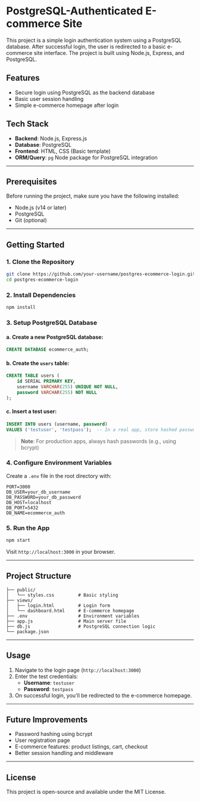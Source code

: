 # PostgreSQL-Authenticated E-commerce Site

This project is a simple login authentication system using a PostgreSQL database. After successful login, the user is redirected to a basic e-commerce site interface. The project is built using Node.js, Express, and PostgreSQL.

## Features

- Secure login using PostgreSQL as the backend database
- Basic user session handling
- Simple e-commerce homepage after login

## Tech Stack

- **Backend**: Node.js, Express.js
- **Database**: PostgreSQL
- **Frontend**: HTML, CSS (Basic template)
- **ORM/Query**: `pg` Node package for PostgreSQL integration

---

## Prerequisites

Before running the project, make sure you have the following installed:

- Node.js (v14 or later)
- PostgreSQL
- Git (optional)

---

## Getting Started

### 1. Clone the Repository

```bash
git clone https://github.com/your-username/postgres-ecommerce-login.git
cd postgres-ecommerce-login
```

### 2. Install Dependencies

```bash
npm install
```

### 3. Setup PostgreSQL Database

#### a. Create a new PostgreSQL database:

```sql
CREATE DATABASE ecommerce_auth;
```

#### b. Create the `users` table:

```sql
CREATE TABLE users (
    id SERIAL PRIMARY KEY,
    username VARCHAR(255) UNIQUE NOT NULL,
    password VARCHAR(255) NOT NULL
);
```

#### c. Insert a test user:

```sql
INSERT INTO users (username, password)
VALUES ('testuser', 'testpass');  -- In a real app, store hashed passwords
```

> **Note**: For production apps, always hash passwords (e.g., using bcrypt)

### 4. Configure Environment Variables

Create a `.env` file in the root directory with:

```env
PORT=3000
DB_USER=your_db_username
DB_PASSWORD=your_db_password
DB_HOST=localhost
DB_PORT=5432
DB_NAME=ecommerce_auth
```

### 5. Run the App

```bash
npm start
```

Visit `http://localhost:3000` in your browser.

---

## Project Structure

```
├── public/
│   └── styles.css         # Basic styling
├── views/
│   ├── login.html         # Login form
│   └── dashboard.html     # E-commerce homepage
├── .env                   # Environment variables
├── app.js                 # Main server file
├── db.js                  # PostgreSQL connection logic
└── package.json
```

---

## Usage

1. Navigate to the login page (`http://localhost:3000`)
2. Enter the test credentials:
   - **Username**: `testuser`
   - **Password**: `testpass`
3. On successful login, you'll be redirected to the e-commerce homepage.

---

## Future Improvements

- Password hashing using bcrypt
- User registration page
- E-commerce features: product listings, cart, checkout
- Better session handling and middleware

---

## License

This project is open-source and available under the MIT License.
